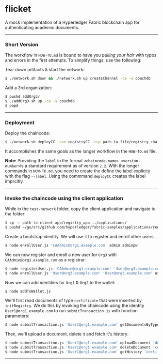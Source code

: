 # flicket

A mock implementation of a Hyperledger Fabric blockchain app for authenticating academic documents.

***


### Short Version

The workflow in `HOW-TO.md` is bound to have you *pulling your hair* with typos and errors in the first attempts. To simplify things, use the following:

Tear down artifacts & start the network:

```bash
$ ./network.sh down && ./network.sh up createChannel -ca -s couchdb
```

Add a 3rd organization:

```bash
$ pushd addOrg3/
$ ./addOrg3.sh up -ca -s couchdb
$ popd
```


***

### Deployment

Deploy the chaincode:

```bash
$ ./network.sh deployCC -ccn registryCC -ccp path-to-file/registry_chaincode -ccl javascript -ccv 1.0 -cci initRegistry -ccep "AND('Org1.member', 'Org2.member', 'Org3.member')"
```

It accomplishes the same goals as the longer workflow in the `HOW-TO.md` file.

**Note:** Providing the `label` in the format `<chaincode-name>_<version-number>`is a standard requirement as of version `2.2`. With the longer commands in `HOW-TO.md`, you need to create the define the label explicity with the flag `--label`. Using the commmand `deployCC` creates the label implicitly.

***

### Invoke the chaincode using the client application

While in the `test-network` folder, copy the client application and navigate to the folder:

```bash
$ cp -r path-to-client-app/registry_app ../applications/
$ pushd ~/go/src/github.com/hyperledger/fabric-samples/applications/registry_app
```

Create a bootstrap identity. We will use it to register and enroll other users.

```bash
$ node enrollUser.js 'CAAdmin@org1.example.com' admin adminpw
```

We can now register and enroll a new user for `Org3` with `CAAdmin@org1.example.com` as a registrar:

```bash
$ node registerUser.js 'CAAdmin@org1.example.com' 'User@org3.example.com' '{"secret": "userpw"}'
$ node enrollUser.js 'User@org3.example.com' 'User@org3.example.com' userpw
```

Now we can add identities for `Org1` & `Org2` to the wallet:
```bash
$ node addToWallet.js
```

We'll first read documents of type `certificate` that were inserted by `initRegistry`. We do this by invoking the chaincode using the identity `User1@org1.example.com` to run `submitTransaction.js` with function parameters:

```bash
$ node submitTransaction.js 'User1@org1.example.com' getDocumentsByType 'certificate'
```

Then, we'll upload a document, delete it and fetch it's history:

```bash
$ node submitTransaction.js 'User1@org1.example.com' uploadDocument 'doc-3' 'Just Another School' 'Yet Another Comp-Sci Student' 'Good Guy'
$ node submitTransaction.js 'User1@org1.example.com' deleteDocument 'certificate' 'doc-3'
$ node submitTransaction.js 'User1@org1.example.com' getHistory 'certificate' 'doc-3'
```

***
